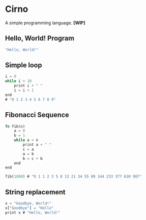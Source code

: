 # Cirno
A simple programming language. **[WIP]**

## Hello, World! Program
```rust
"Hello, World!"
```

## Simple loop
```rust
i = 0
while i < 10
	print i + " "
	i = i + 1
end
# "0 1 2 3 4 5 6 7 8 9"
```

## Fibonacci Sequence
```rust
fn fib(n)
	a = 0
	b = 1
	while a < n
		print a + " "
		c = a
		a = b
		b = c + b
	end
end

fib(1000) # "0 1 1 2 3 5 8 13 21 34 55 89 144 233 377 610 987"
```

## String replacement
```rust
x = "Goodbye, World!"
x["Goodbye"] = "Hello"
print x # "Hello, World!"
```